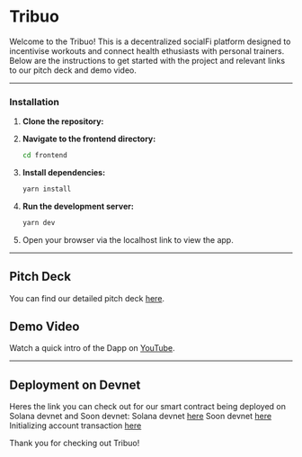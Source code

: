 # Tribuo

Welcome to the Tribuo! This is a decentralized socialFi platform designed to incentivise workouts and connect health ethusiasts with personal trainers. Below are the instructions to get started with the project and relevant links to our pitch deck and demo video.

---

### Installation

1. **Clone the repository:**

2. **Navigate to the frontend directory:**
   ```bash
   cd frontend
   ```

3. **Install dependencies:**
   ```bash
   yarn install
   ```

4. **Run the development server:**
   ```bash
   yarn dev
   ```

5. Open your browser via the localhost link to view the app.

---

## Pitch Deck

You can find our detailed pitch deck [here](https://www.canva.com/design/DAGUvpRhdiE/3QAqwDYj1EIxudRZJ1aUOA/edit?utm_content=DAGUvpRhdiE&utm_campaign=designshare&utm_medium=link2&utm_source=sharebutton).

## Demo Video

Watch a quick intro of the Dapp on [YouTube](https://youtu.be/6Xt-G_RwT2k).

---
## Deployment on Devnet
Heres the link you can check out for our smart contract being deployed on Solana devnet and Soon devnet:
Solana devnet [here](https://explorer.solana.com/address/5p3BC3xzdS5pabm6ZWZZg9i5PFgUPyiN4mSGcHVnHxwf?cluster=devnet)
Soon devnet [here](https://explorer.devnet.soo.network/address/5p3BC3xzdS5pabm6ZWZZg9i5PFgUPyiN4mSGcHVnHxwf?cluster=devnet)
Initializing account transaction [here](https://explorer.devnet.soo.network/tx/5QyG2ZV4YWCGS8xCbhEDL3fgSkSYUhNX4Mmd2KZPVo1BZWxjwcHYsr8HrkaWY9UEubVZGcE6Vnhqj1Yi1vbKWqhF?cluster=devnet)

Thank you for checking out Tribuo!
